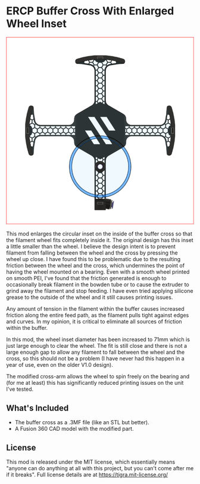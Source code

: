 # ERCP Buffer Cross With Enlarged Wheel Inset

![Modified area in blue](Diagram-showing-modified-area.png)

This mod enlarges the circular inset on the inside of the buffer cross so that the filament wheel fits completely inside it. The original design has this inset a little smaller than the wheel. I believe the design intent is to prevent filament from falling between the wheel and the cross by pressing the wheel up close. I have found this to be problematic due to the resulting friction between the wheel and the cross, which undermines the point of having the wheel mounted on a bearing. Even with a smooth wheel printed on smooth PEI, I've found that the friction generated is enough to occasionally break filament in the bowden tube or to cause the extruder to grind away the filament and stop feeding. I have even tried applying silicone grease to the outside of the wheel and it still causes printing issues.

Any amount of tension in the filament within the buffer causes increased friction along the entire feed path, as the filament pulls tight against edges and curves. In my opinion, it is critical to eliminate all sources of friction within the buffer.

In this mod, the wheel inset diameter has been increased to 71mm which is just large enough to clear the wheel. The fit is still close and there is not a large enough gap to allow any filament to fall between the wheel and the cross, so this should not be a problem (I have never had this happen in a year of use, even on the older V1.0 design).

The modified cross-arm allows the wheel to spin freely on the bearing and (for me at least) this has significantly reduced printing issues on the unit I've tested.

## What's Included

- The buffer cross as a .3MF file (like an STL but better).
- A Fusion 360 CAD model with the modified part.

## License

This mod is released under the MIT license, which essentially means
"anyone can do anything at all with this project, but you can't come after me if it breaks". Full license details are at https://tigra.mit-license.org/